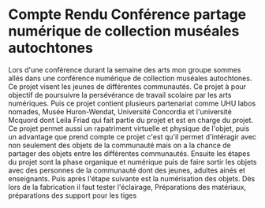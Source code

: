 # Compte Rendu Conférence partage numérique de collection muséales autochtones

Lors d'une conférence durant la semaine des arts mon groupe sommes allés dans une conférence numérique de collection muséales autochtones. Ce projet visent les jeunes de différentes communautés. Ce projet à pour objectif de poursuivre la persévérance de travail scolaire par les arts numériques. Puis ce projet contient plusieurs partenariat comme UHU labos nomades, Musée Huron-Wendat, Université Concordia et l'université Mcquord dont Leila Friad qui fait partie du projet et est en charge du projet. Ce projet permet aussi un rapatriment virtuelle et physique de l'objet, puis un advantage que prend compte ce projet c'est qu'il permet d'intéragir avec non seulement des objets de la communauté mais on a la chance de partager des objets entre les différentes communautés. Ensuite les étapes du projet sont la phase organique et numérique puis de faire sortir les objets avec des personnes de la communauté dont des jeunes, adultes ainés et enseignants. Puis après l'étape suivante est la numérisation des objets. Dès lors de la fabrication il faut tester l'éclairage, Préparations des matériaux, préparations des support pour les tiges 

